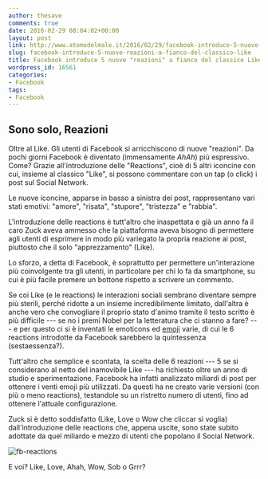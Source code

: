 ```yaml
---
author: thesave
comments: true
date: 2016-02-29 08:04:02+00:00
layout: post
link: http://www.atomodelmale.it/2016/02/29/facebook-introduce-5-nuove-reazioni-a-fianco-del-classico-like/
slug: facebook-introduce-5-nuove-reazioni-a-fianco-del-classico-like
title: Facebook introduce 5 nuove "reazioni" a fianco del classico Like
wordpress_id: 16561
categories:
- Facebook
tags:
- Facebook
---
```


## Sono solo, Reazioni



Oltre al Like. Gli utenti di Facebook si arricchiscono di nuove "reazioni". Da pochi giorni Facebook è diventato (immensamente *AhAh*) più espressivo. Come? Grazie all'introduzione delle "Reactions", cioè di 5 altri iconcine con cui, insieme al classico "Like", si possono commentare con un tap (o click) i post sul Social Network.

Le nuove iconcine, apparse in basso a sinistra dei post, rappresentano vari stati emotivi: "amore", "risata", "stupore", "tristezza" e "rabbia".

L'introduzione delle reactions è tutt'altro che inaspettata e già un anno fa il caro Zuck aveva ammesso che la piattaforma aveva bisogno di permettere agli utenti di esprimere in modo più variegato la propria reazione ai post, piuttosto che il solo "apprezzamento" (Like).

Lo sforzo, a detta di Facebook, è soprattutto per permettere un'interazione più coinvolgente tra gli utenti, in particolare per chi lo fa da smartphone, su cui è più facile premere un bottone rispetto a scrivere un commento.

Se coi Like (e le reactions) le interazioni sociali sembrano diventare sempre più sterili, perché ridotte a un insieme incredibilmente limitato, dall'altra è anche vero che convogliare il proprio stato d'animo tramite il testo scritto è più difficile --- se no i premi Nobel per la letteratura che ci stanno a fare? --- e per questo ci si è inventati le emoticons ed [emoji](https://en.wikipedia.org/wiki/Emoji) varie, di cui le 6 reactions introdotte da Facebook sarebbero la quintessenza (sestaessenza?).



Tutt'altro che semplice e scontata, la scelta delle 6 reazioni --- 5 se si considerano al netto del inamovibile Like --- ha richiesto oltre un anno di studio e sperimentazione. Facebook ha infatti analizzato miliardi di post per ottenere i venti emoji più utilizzati. Da questi ha ne creato varie versioni (con più o meno reactions), testandole su un ristretto numero di utenti, fino ad ottenere l'attuale configurazione.

Zuck si è detto soddisfatto (Like, Love o Wow che cliccar si voglia) dall'introduzione delle reactions che, appena uscite, sono state subito adottate da quel miliardo e mezzo di utenti che popolano il Social Network.

![fb-reactions](http://www.atomodelmale.it/wp-content/uploads/2016/02/fb-reactions.gif)

E voi? Like, Love, Ahah, Wow, Sob o Grrr?

